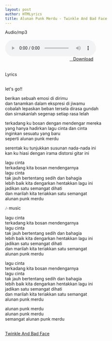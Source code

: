 ```yaml
---
layout: post
author: HTMLyrics
title: Alunan Punk Merdu - Twinkle And Bad Face
---
```


<div class="htl">Audio/mp3</div><br />

<audio class='js-player' style="--plyr-color-main: #212121;" controls>
<source src="https://drive.google.com/uc?authuser=0&id=1Qe7T3J9l8bs5awLlWjK-pORPjyfS__Re&export=download" type="audio/mp3">
</audio><br />

<center>
<a href="/download/alunanpunkmerdu-twinkleandbadface" class="hbt"><i class="fa fa-chevron-down" aria-hidden="true"></i>&nbsp; &nbsp;Download</a>
</center><br />
<br >

<div class="htl">Lyrics</div><br />

let's go!!<br />

berikan sebuah emosi di dirimu<br />
dan tanamkan dalam ekspresi di jiwamu<br />
cobalah lepaskan beban tersela dirasa gundah<br />
dan sirnakanlah segenap setiap rasa lelah<br />

terkadang ku bosan dengan mendengar mereka<br />
yang hanya hadirkan lagu cinta dan cinta<br />
inginkan sesuatu yang baru<br />
seperti alunan punk merdu<br />

serentak ku tunjukkan susunan nada-nada ini<br />
kan ku hiasi dengan irama distorsi gitar ini<br />

lagu cinta<br />
terkadang kita bosan mendengarnya<br />
lagu cinta<br />
tak jauh bertentang sedih dan bahagia<br />
lebih baik kita dengarkan hentakkan lagu ini<br />
jadikan satu semangat dihati<br />
dan marilah kita teriakkan satu semangat<br />
alunan punk merdu<br />

🎶 music<br />

lagu cinta<br />
terkadang kita bosan mendengarnya<br />
lagu cinta<br />
tak jauh bertentang sedih dan bahagia<br />
lebih baik kita dengarkan hentakkan lagu ini<br />
jadikan satu semangat dihati<br />
dan marilah kita teriakkan satu semangat<br />
alunan punk merdu<br />

lagu cinta<br />
terkadang kita bosan mendengarnya<br />
lagu cinta<br />
tak jauh bertentang sedih dan bahagia<br />
lebih baik kita dengarkan hentakkan lagu ini<br />
jadikan satu semangat dihati<br />
dan marilah kita teriakkan satu semangat<br />
alunan punk merdu<br />

alunan punk merdu<br />
alunan punk merdu<br />
semangat alunan punk merdu<br />
<br />

<i class="fa fa-hashtag" aria-hidden="true"></i>
<a href="/artist/twinkleandbadface">Twinkle And Bad Face</a>
